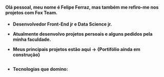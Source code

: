 <h4>Olá pessoal, meu nome é Felipe Ferraz, mas também me refiro-me nos projetos com Fox Team.<h4/>

- Desenvolvedor Front-End jr e Data Science jr.

- Atualmente desenvolvo projetos persoais e alguns pedidos pela minha faculdade.
 
- Meus principais projetos estão aqui -> {Portifólio ainda em construção}
  
  <div>
      <a href="https://github.com/felipeferrazpublic"><a/>
      <img heigth="https://github-readme-stats.vercel.app/api?username=anuraghazra&show_icons=true&theme=radical"/>
  <div/>
  
  
  
- Tecnologias que domino:

